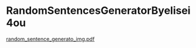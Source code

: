 # RandomSentencesGeneratorByelisei4ou

[random_sentence_generato_img.pdf](https://github.com/elisei4ou/RandomSentencesGeneratorByelisei4ou/files/12927513/random_sentence_generato_img.pdf)
